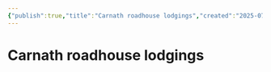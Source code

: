 ```yaml
---
{"publish":true,"title":"Carnath roadhouse lodgings","created":"2025-07-15","modified":"2025-07-16T20:41:11.990+02:00","cssclasses":""}
---
```


# Carnath roadhouse lodgings
